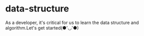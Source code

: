 # data-structure
As a developer, it's critical for us to learn the data structure and algorithm.Let's get started(●'◡'●)
